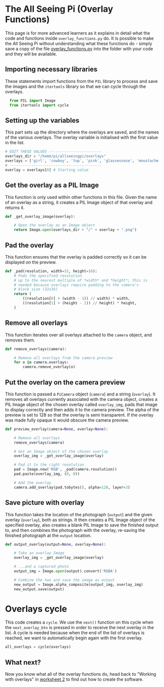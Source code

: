 # The All Seeing Pi (Overlay Functions)

This page is for more advanced learners as it explains in detail what the code and functions inside `overlay_functions.py` do. It is possible to make the All Seeing Pi without understanding what these functions do - simply save a copy of the file [overlay_functions.py](code/overlay_functions.py) into the folder with your code and they will be available.

## Importing necessary libraries

These statements import functions from the `PIL` library to process and save the images and the `itertools` library so that we can cycle through the overlays.

```python
  from PIL import Image
  from itertools import cycle
```


## Setting up the variables

This part sets up the directory where the overlays are saved, and the names of the various overlays. The overlay variable is initialised with the first value in the list.

```python
# EDIT THESE VALUES ------------------------
overlays_dir = "/home/pi/allseeingpi/overlays"
overlays = ['girl', 'cowboy', 'top', 'pink', 'glassesnose', 'moustache', 'sunglasses', 'elvis', 'emo', 'blackhat', 'emo2', 'baseball', 'flowers', 'santa', 'alps', 'mop', 'glasses']
# ------------------------------------------
overlay = overlays[0] # Starting value
```

## Get the overlay as a PIL Image

This function is only used within other functions in this file. Given the name of an overlay as a string, it creates a PIL Image object of that overlay and returns it.

```python
def _get_overlay_image(overlay):

    # Open the overlay as an Image object
    return Image.open(overlays_dir + "/" + overlay + ".png")
```

## Pad the overlay

This function ensures that the overlay is padded correctly so it can be displayed on the preview.

```python
def _pad(resolution, width=32, height=16):
    # Pads the specified resolution
    # up to the nearest multiple of *width* and *height*; this is
    # needed because overlays require padding to the camera's
    # block size (32x16)
    return (
        ((resolution[0] + (width - 1)) // width) * width,
        ((resolution[1] + (height - 1)) // height) * height,
    )
```
## Remove all overlays

This function iterates over all overlays attached to the `camera` object, and removes them.

```python
def remove_overlays(camera):

    # Remove all overlays from the camera preview
    for o in camera.overlays:
        camera.remove_overlay(o)
```

## Put the overlay on the camera preview

This function is passed a `PiCamera` object (`camera`) and a string (`overlay`). It removes all overlays currently associated with the camera object, creates a PIL Image object of the chosen overlay called `overlay_img`, pads that image to display correctly and then adds it to the camera preview. The alpha of the preview is set to 128 so that the overlay is semi transparent. If the overlay was made fully opaque it would obscure the camera preview.

```python
def preview_overlay(camera=None, overlay=None):

    # Remove all overlays
    remove_overlays(camera)

    # Get an Image object of the chosen overlay
    overlay_img = _get_overlay_image(overlay)

    # Pad it to the right resolution
    pad = Image.new('RGB', _pad(camera.resolution))
    pad.paste(overlay_img, (0, 0))

    # Add the overlay
    camera.add_overlay(pad.tobytes(), alpha=128, layer=3)
```

## Save picture with overlay

This function takes the location of the photograph (`output`) and the given overlay (`overlay`), both as strings. It then creates a PIL Image object of the specified overlay, also creates a blank PIL Image to save the finished output to, and then combines the photograph with the overlay, re-saving the finished photograph at the `output` location.

```python
def output_overlay(output=None, overlay=None):

    # Take an overlay Image
    overlay_img = _get_overlay_image(overlay)

    # ...and a captured photo
    output_img = Image.open(output).convert('RGBA')

    # Combine the two and save the image as output
    new_output = Image.alpha_composite(output_img, overlay_img)
    new_output.save(output)
```

# Overlays cycle

This code creates a `cycle`. We use the `next()` function on this cycle when the `next_overlay_btn` is pressed in order to receive the next overlay in the list. A cycle is needed because when the end of the list of overlays is reached, we want to automatically begin again with the first overlay.

```python
all_overlays = cycle(overlays)
```

## What next?

Now you know what all of the overlay functions do, head back to "Working with overlays" in [worksheet 2](worksheet2.md) to find out how to create the software.
